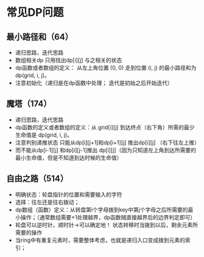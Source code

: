 # 常见DP问题

## 最小路径和（64）
* 递归思路，迭代思路
* 数组相关dp 只用找出dp[i][j] 与之相关的状态
* dp函数或者数组的定义： 从左上角位置 (0, 0) 走到位置 (i, j) 的最小路径和为 dp(grid, i, j)。
* 注意初始化（递归是在dp函数中处理； 迭代是初始之后开始迭代）


## 魔塔（174）
* 递归思路，迭代思路
* dp函数的定义或者数组的定义：从 grid[i][j] 到达终点（右下角）所需的最少生命值是 dp(grid, i, j)。
* 注意判别递推状态 只能从dp[i][j+1]和dp[i+1][j] 推出dp[i][j] （右下往左上推）
* 而不能从dp[i-1][j] 和dp[i][j-1]推出 dp[i][j]（因为只知道左上角到达所需要的最小生命值，但是不知道到达时候的生命值）


## 自由之路（514）
* 明确状态：轮盘指针的位置和需要输入的字符
* 选择：往左还是往右拨动；
* dp数组（函数）定义：从转盘第i个字母拨到key中第j个字母之后所需要的最小操作；（通常数组需要+1处理越界，dp函数贼直接越界后的边界判定即可）
* 轮盘可以逆时针，顺时针->可以确定地！ 状态转移时当拨到以后，剩余元素所需要的操作
* 当ring中有重复元素时，需要整体考虑，也就是递归入口变成拨到元素的索引；
